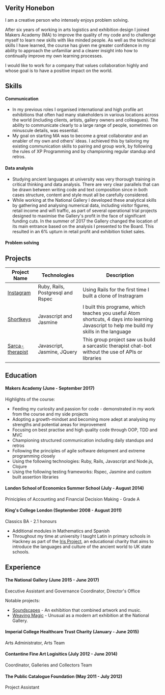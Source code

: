 ## Verity Honebon

I am a creative person who intensely enjoys problem solving.

After six years of working in arts logistics and exhibition design I joined Makers Academy (MA) to improve the quality of my code and to challenge myself to learn new skills with like minded people.  As well as the technical skills I have learned, the course has given me greater confidence in my ability to approach the unfamiliar and a clearer insight into how to continually improve my own learning processes.

I would like to work for a company that values collaboration highly and whose goal is to have a positive impact on the world.

## Skills

#### Communication

* In my previous roles I organised international and high profile art exhibitions that often had many stakeholders in various locations across the world (including clients, artists, gallery owners and colleagues). The ability to communicate clearly to a large range of people, sometimes on minuscule details, was essential. 
* My goal on starting MA was to become a great collaborator and an enabler of my own and others' ideas.  I achieved this by tailoring my existing communication skills to pairing and group work, by following the rules of XP Programming and by championing regular standup and retros.


#### Data analysis

* Studying ancient languages at university was very thorough training in critical thinking and data analysis.  There are very clear parallels that can be drawn between writing code and text composition since in both cases structure, content and style must all be carefully considered.  
* While working at the National Gallery I developed these analytical skills by gathering and analysing numerical data, including visitor figures, retail income and wifi traffic, as part of several operational trial projects designed to maximise the Gallery's profit in the face of significant funding cuts.  In the summer of 2017 the Gallery changed the location of its main entrance based on the analysis I presented to the Board.  This resulted in an 6% upturn in retail profit and exhibition ticket sales.  

#### Problem solving



## Projects

| Project Name  | Technologies          | Description  |
| ------------- | ----------------------|--------------|
| [Instagram](https://github.com/vhonebon1/instagram-challenge)     | Ruby, Rails, Postgresql and Rspec | Using Rails for the first time I built a clone of Instragram            |
| [Shortkeys](https://github.com/vhonebon1/shortkeys)              | Javascript and Jasmine                      |              I built this programe, which teaches you useful Atom shortcuts, 4 days into learning Javascript to help me build my skills in the language |
| [Sarca-therapist](https://github.com/MarySalemme/sarca-therapist)  | Javascript, Jasmine, JQuery          |      This group project saw us build a sarcastic therapist chat-bot without the use of APIs or libraries        |  

## Education

#### Makers Academy (June - September 2017)

Highlights of the course:

- Feeding my curiosity and passion for code - demonstrated in my work from the course and my side projects
- Adopting a growth-mindset and becoming more adept at analysing my strengths and potential areas for improvement
- Focusing on best practise and high quality code through OOP, TDD and MVC
- Championing structured communication including daily standups and retros
- Following the principles of agile software delopment and extreme programming closely
- Using the following technologies: Ruby, Rails, Javascript and Node.js, Clojure
- Using the following testing frameworks: Rspec, Jasmine and custom built assertion libraries

#### London School of Economics Summer School (July - August 2014)
Priniciples of Accounting and Financial Decision Making - Grade A

#### King's College London (September 2008 - August 2011)
Classics BA - 2.1 honours

- Additional modules in Mathematics and Spanish
- Throughout my time at university I taught Latin in primary schools in Hackney as part of the [Iris Project](http://irisproject.org.uk), an educational charity that aims to introduce the languages and culture of the ancient world to UK state schools.

## Experience

#### The National Gallery (June 2015 - June 2017)    
Executive Assistant and Governance Coordinator, Director's Office

Notable projects:
* [Soundscapes](https://www.nationalgallery.org.uk/whats-on/soundscapes) - An exhibition that combined artwork and music.
* [Weaving Magic](https://www.nationalgallery.org.uk/whats-on/exhibitions/chris-ofili-weaving-magic) - Unusual as a modern art exhibition at the National Gallery. 

#### Imperial College Healthcare Trust Charity (January - June 2015)   
Arts Administrator, Arts Team

#### Contantine Fine Art Logisitics (July 2012 - June 2014)
Coordinator, Galleries and Collectors Team

#### The Public Catalogue Foundation (May 2011 - July 2012)
Project Assistant



